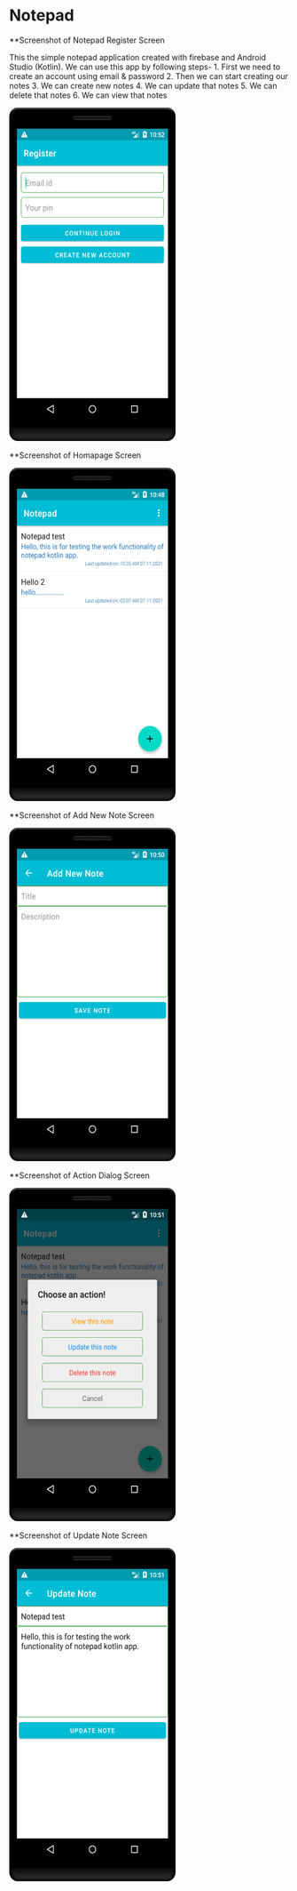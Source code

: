 # Notepad

**Screenshot of Notepad Register Screen

This the simple notepad application created with firebase and Android Studio (Kotlin). We can use this app by following steps-
     1. First we need to create an account using email & password
     2. Then we can start creating our notes
     3. We can create new notes
     4. We can update that notes
     5. We can delete that notes
     6. We can view that notes

<img
     src="https://github.com/ChitranjanKumar78/Notepad/blob/master/app/src/main/res/drawable/Register%20Screen.png"
     width="300" 
     height="600"> 
     
**Screenshot of Homapage Screen

<img
     src="https://github.com/ChitranjanKumar78/Notepad/blob/master/app/src/main/res/drawable/Homepage%20Screen.png"
     width="300" 
     height="600">
     
**Screenshot of Add New Note Screen

<img
     src="https://github.com/ChitranjanKumar78/Notepad/blob/master/app/src/main/res/drawable/Add%20Note%20Screen.png"
     width="300" 
     height="600">

**Screenshot of Action Dialog Screen

<img
     src="https://github.com/ChitranjanKumar78/Notepad/blob/master/app/src/main/res/drawable/Action%20Screen.png"
     width="300" 
     height="600">
     
 **Screenshot of Update Note Screen

<img
     src="https://github.com/ChitranjanKumar78/Notepad/blob/master/app/src/main/res/drawable/Update%20Note%20Screen.png"
     width="300" 
     height="600">
